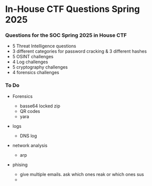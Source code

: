 # In-House CTF Questions Spring 2025
### Questions for the SOC Spring 2025 in House CTF

- 5 Threat Intelligence questions
- 3 different categories for password cracking & 3 different hashes
- 5 OSINT challenges
- 4 Log challenges
- 5 cryptography challenges
- 4 forensics challenges

### To Do 
- Forensics
  - basse64 locked zip
  - QR codes
  - yara
 
- logs
  - DNS log
 
- network analysis
  - arp
- phising
  - give multiple emails. ask which ones reak or which ones sus
  - 
